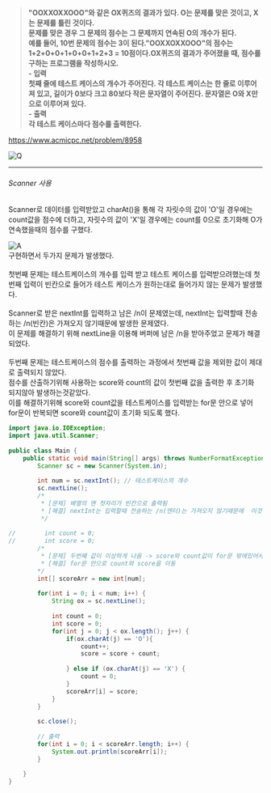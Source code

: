 > **"OOXXOXXOOO"와 같은 OX퀴즈의 결과가 있다. O는 문제를 맞은 것이고, X는 문제를 틀린 것이다.<br>문제를 맞은 경우 그 문제의 점수는 그 문제까지 연속된 O의 개수가 된다.<br>예를 들어, 10번 문제의 점수는 3이 된다."OOXXOXXOOO"의 점수는 1+2+0+0+1+0+0+1+2+3 = 10점이다.OX퀴즈의 결과가 주어졌을 때, 점수를 구하는 프로그램을 작성하시오.<br>- 입력<br>첫째 줄에 테스트 케이스의 개수가 주어진다. 각 테스트 케이스는 한 줄로 이루어져 있고, 길이가 0보다 크고 80보다 작은 문자열이 주어진다. 문자열은 O와 X만으로 이루어져 있다.<br>- 출력<br>각 테스트 케이스마다 점수를 출력한다.** <br>

https://www.acmicpc.net/problem/8958

![Q](https://img1.daumcdn.net/thumb/R1280x0/?scode=mtistory2&fname=https%3A%2F%2Fblog.kakaocdn.net%2Fdn%2FbHqEJm%2FbtrGQ5Z7e4L%2Fqw2pHmzCQkSzcqxscLTDmK%2Fimg.png "Q")

------------

###### Scanner 사용<br>
Scanner로 데이터를 입력받았고 charAt()을 통해 각 자릿수의 값이 'O'일 경우에는 count값을 점수에 더하고, 자릿수의 값이 'X'일 경우에는 count를 0으로 초기화해 O가 연속했을때의 점수를 구했다.<br>

![A](https://img1.daumcdn.net/thumb/R1280x0/?scode=mtistory2&fname=https%3A%2F%2Fblog.kakaocdn.net%2Fdn%2FekNPYl%2FbtrHEXBHl6l%2FGcOaksOva2SjSIGK9QnsQK%2Fimg.png "A")
<br>
구현하면서 두가지 문제가 발생했다.<br>
<br>
첫번째 문제는 테스트케이스의 개수를 입력 받고 테스트 케이스를 입력받으려했는데 첫번째 입력이 빈칸으로 들어가 테스트 케이스가 원하는대로 들어가지 않는 문제가 발생했다.<br>
<br>
Scanner로 받은 nextInt를 입력하고 남은 /n이 문제였는데, nextInt는 입력할때 전송하는 /n(빈칸)은 가져오지 않기때문에 발생한 문제였다. <br>이 문제를 해결하기 위해 nextLine을 이용해 버퍼에 남은 /n을 받아주었고 문제가 해결되었다.<br>
<br>
두번째 문제는 테스트케이스의 점수를 출력하는 과정에서 첫번째 값을 제외한 값이 제대로 출력되지 않았다.<br>
점수를 산출하기위해 사용하는 score와 count의 값이 첫번째 값을 출력한 후 초기화 되지않아 발생하는것같았다.<br>
이를 해결하기위해 score와 count값을 테스트케이스를 입력받는 for문 안으로 넣어 for문이 반복되면 score와 count값이 초기화 되도록 했다.<br>

```java
import java.io.IOException;
import java.util.Scanner;
 
public class Main {
    public static void main(String[] args) throws NumberFormatException, IOException{
        Scanner sc = new Scanner(System.in);
        
        int num = sc.nextInt(); // 테스트케이스의 개수
        sc.nextLine(); 
        /*
         * [문제] 배열의 맨 첫자리가 빈칸으로 출력됨 
         * [해결] nextInt는 입력할때 전송하는 /n(엔터)는 가져오지 않기때문에  이것을 해결하기 위해 nextLine을 다시 사용해서 nextLine이 /n을 가져갈수 있도록 했다.
         */
        
//        int count = 0;
//        int score = 0;
        /* 
         * [문제] 두번째 값이 이상하게 나옴 -> score와 count값이 for문 밖에있어서 for문이 돌때마다 초기화 되지 않았음
         * [해결] for문 안으로 count와 score을 이동
        */
        int[] scoreArr = new int[num];
        
        for(int i = 0; i < num; i++) {
            String ox = sc.nextLine();
            
            int count = 0;
            int score = 0;
            for(int j = 0; j < ox.length(); j++) {
                if(ox.charAt(j) == 'O'){
                    count++;
                    score = score + count;
                    
                } else if (ox.charAt(j) == 'X') {
                    count = 0;
                }
                scoreArr[i] = score;
            }
        }
        
        sc.close(); 
        
        // 출력
        for(int i = 0; i < scoreArr.length; i++) {
            System.out.println(scoreArr[i]);
        }
 
    }
}

```
 
